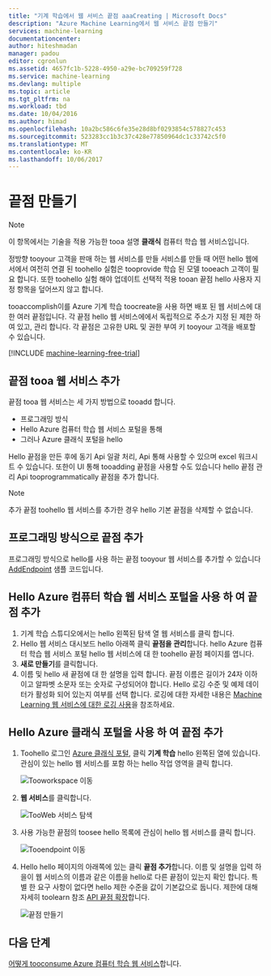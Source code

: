 ```yaml
---
title: "기계 학습에서 웹 서비스 끝점 aaaCreating | Microsoft Docs"
description: "Azure Machine Learning에서 웹 서비스 끝점 만들기"
services: machine-learning
documentationcenter: 
author: hiteshmadan
manager: padou
editor: cgronlun
ms.assetid: 4657fc1b-5228-4950-a29e-bc709259f728
ms.service: machine-learning
ms.devlang: multiple
ms.topic: article
ms.tgt_pltfrm: na
ms.workload: tbd
ms.date: 10/04/2016
ms.author: himad
ms.openlocfilehash: 10a2bc586c6fe35e28d8bf0293854c578827c453
ms.sourcegitcommit: 523283cc1b3c37c428e77850964dc1c33742c5f0
ms.translationtype: MT
ms.contentlocale: ko-KR
ms.lasthandoff: 10/06/2017
---
```

# <a name="creating-endpoints"></a>끝점 만들기
> [!NOTE]
>  이 항목에서는 기술을 적용 가능한 tooa 설명 **클래식** 컴퓨터 학습 웹 서비스입니다.
> 
> 

정방향 tooyour 고객을 판매 하는 웹 서비스를 만들 서비스를 만들 때 어떤 hello 웹에서에서 여전히 연결 된 toohello 실험은 tooprovide 학습 된 모델 tooeach 고객이 필요 합니다. 또한 toohello 실험 해야 업데이트 선택적 적용 tooan 끝점 hello 사용자 지정 항목을 덮어쓰지 않고 합니다.

tooaccomplish이를 Azure 기계 학습 toocreate을 사용 하면 배포 된 웹 서비스에 대 한 여러 끝점입니다. 각 끝점 hello 웹 서비스에에서 독립적으로 주소가 지정 된 제한 하 여 있고, 관리 합니다. 각 끝점은 고유한 URL 및 권한 부여 키 tooyour 고객을 배포할 수 있습니다.

[!INCLUDE [machine-learning-free-trial](../../includes/machine-learning-free-trial.md)]

## <a name="adding-endpoints-tooa-web-service"></a>끝점 tooa 웹 서비스 추가
끝점 tooa 웹 서비스는 세 가지 방법으로 tooadd 합니다.

* 프로그래밍 방식
* Hello Azure 컴퓨터 학습 웹 서비스 포털을 통해
* 그러나 Azure 클래식 포털을 hello

Hello 끝점을 만든 후에 동기 Api 일괄 처리, Api 통해 사용할 수 있으며 excel 워크시트 수 있습니다. 또한이 UI 통해 tooadding 끝점을 사용할 수도 있습니다 hello 끝점 관리 Api tooprogrammatically 끝점을 추가 합니다.

> [!NOTE]
> 추가 끝점 toohello 웹 서비스를 추가한 경우 hello 기본 끝점을 삭제할 수 없습니다.
> 
> 

## <a name="adding-an-endpoint-programmatically"></a>프로그래밍 방식으로 끝점 추가
프로그래밍 방식으로 hello를 사용 하는 끝점 tooyour 웹 서비스를 추가할 수 있습니다 [AddEndpoint](https://github.com/raymondlaghaeian/AML_EndpointMgmt/blob/master/Program.cs) 샘플 코드입니다.

## <a name="adding-an-endpoint-using-hello-azure-machine-learning-web-services-portal"></a>Hello Azure 컴퓨터 학습 웹 서비스 포털을 사용 하 여 끝점 추가
1. 기계 학습 스튜디오에서는 hello 왼쪽된 탐색 열 웹 서비스를 클릭 합니다.
2. Hello 웹 서비스 대시보드 hello 아래쪽 클릭 **끝점을 관리**합니다. hello Azure 컴퓨터 학습 웹 서비스 포털 hello 웹 서비스에 대 한 toohello 끝점 페이지를 엽니다.
3. **새로 만들기**를 클릭합니다.
4. 이름 및 hello 새 끝점에 대 한 설명을 입력 합니다. 끝점 이름은 길이가 24자 이하이고 알파벳 소문자 또는 숫자로 구성되어야 합니다. Hello 로깅 수준 및 예제 데이터가 활성화 되어 있는지 여부를 선택 합니다. 로깅에 대한 자세한 내용은 [Machine Learning 웹 서비스에 대한 로깅 사용](machine-learning-web-services-logging.md)을 참조하세요.

## <a name="adding-an-endpoint-using-hello-azure-classic-portal"></a>Hello Azure 클래식 포털을 사용 하 여 끝점 추가
1. Toohello 로그인 [Azure 클래식 포털](http://manage.windowsazure.com), 클릭 **기계 학습** hello 왼쪽된 열에 있습니다. 관심이 있는 hello 웹 서비스를 포함 하는 hello 작업 영역을 클릭 합니다.
   
    ![Tooworkspace 이동](./media/machine-learning-create-endpoint/figure-1.png)
2. **웹 서비스**를 클릭합니다.
   
    ![TooWeb 서비스 탐색](./media/machine-learning-create-endpoint/figure-2.png)
3. 사용 가능한 끝점의 toosee hello 목록에 관심이 hello 웹 서비스를 클릭 합니다.
   
    ![Tooendpoint 이동](./media/machine-learning-create-endpoint/figure-3.png)
4. Hello hello 페이지의 아래쪽에 있는 클릭 **끝점 추가**합니다. 이름 및 설명을 입력 하을이 웹 서비스의 이름과 같은 이름을 hello로 다른 끝점이 있는지 확인 합니다. 특별 한 요구 사항이 없다면 hello 제한 수준을 값이 기본값으로 둡니다. 제한에 대해 자세히 toolearn 참조 [API 끝점 확장](machine-learning-scaling-webservice.md)합니다.
   
    ![끝점 만들기](./media/machine-learning-create-endpoint/figure-4.png)

## <a name="next-steps"></a>다음 단계
[어떻게 tooconsume Azure 컴퓨터 학습 웹 서비스](machine-learning-consume-web-services.md)합니다.

